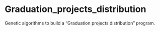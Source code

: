 # Graduation_projects_distribution
 Genetic algorithms to build a “Graduation projects distribution” program. 
